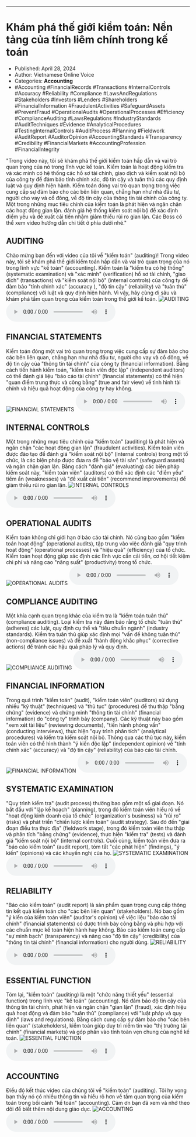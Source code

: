 
---

# Khám phá thế giới kiểm toán: Nền tảng của tính liêm chính trong kế toán

- Published: April 28, 2024
- Author: Vietnamese Online Voice
- Categories: **Accounting**
- #Accounting #FinancialRecords #Transactions #InternalControls #Accuracy #Reliability #Compliance #LawsAndRegulations #Stakeholders #Investors #Lenders #Shareholders #FinancialInformation #FraudulentActivities #SafeguardAssets #PreventFraud #OperationalAudits #OperationalProcesses #Efficiency #ComplianceAuditing #LawsRegulations #IndustryStandards #AuditTechniques #Evidence #AnalyticalProcedures #TestingInternalControls #AuditProcess #Planning #Fieldwork #AuditReport #AuditorOpinion #AccountingStandards #Transparency #Credibility #FinancialMarkets #AccountingProfession #FinancialIntegrity

"Trong video này, tôi sẽ khám phá thế giới kiểm toán hấp dẫn và vai trò quan trọng của nó trong lĩnh vực kế toán. Kiểm toán là hoạt động kiểm tra và xác minh có hệ thống các hồ sơ tài chính, giao dịch và kiểm soát nội bộ của công ty để đảm bảo tính chính xác, độ tin cậy và tuân thủ các quy định luật và quy định hiện hành. Kiểm toán đóng vai trò quan trọng trong việc cung cấp sự đảm bảo cho các bên liên quan, chẳng hạn như nhà đầu tư, người cho vay và cổ đông, về độ tin cậy của thông tin tài chính của công ty. Một trong những mục tiêu chính của kiểm toán là phát hiện và ngăn chặn các hoạt động gian lận. đánh giá hệ thống kiểm soát nội bộ để xác định điểm yếu và đề xuất cải tiến nhằm giảm thiểu rủi ro gian lận. Các Boss có thể xem video hướng dẫn chi tiết ở phía dưới nhé."


## AUDITING

Chào mừng bạn đến với video của tôi về "kiểm toán" (auditing)! Trong video này, tôi sẽ khám phá thế giới kiểm toán hấp dẫn và vai trò quan trọng của nó trong lĩnh vực "kế toán" (accounting). Kiểm toán là "kiểm tra có hệ thống" (systematic examination) và "xác minh" (verification) hồ sơ tài chính, "giao dịch" (transactions) và "kiểm soát nội bộ" (internal controls) của công ty để đảm bảo "tính chính xác" (accuracy ), "độ tin cậy" (reliability) và "tuân thủ" (compliance) với luật và quy định hiện hành. Vì vậy, hãy cùng đi sâu và khám phá tầm quan trọng của kiểm toán trong thế giới kế toán.
![AUDITING](https://http-archiver-apis-production-80.schnworks.com/storage/images/transitions/2024-04-28/transition-22754712268-Montserrat-Thin-512DA8.jpg)
<audio controls>
    <source src="https://http-archiver-apis-production-80.schnworks.com/storage/storage/audio/file-9704229181.mp3" type="audio/mpeg">
</audio>



## FINANCIAL STATEMENTS

Kiểm toán đóng một vai trò quan trọng trong việc cung cấp sự đảm bảo cho các bên liên quan, chẳng hạn như nhà đầu tư, người cho vay và cổ đông, về độ tin cậy của "thông tin tài chính" của công ty (financial information). Bằng cách tiến hành kiểm toán, "kiểm toán viên độc lập" (independent auditors) có thể đánh giá liệu "báo cáo tài chính" (financial statements) có thể hiện "quan điểm trung thực và công bằng" (true and fair view) về tình hình tài chính và hiệu quả hoạt động của công ty hay không.
![FINANCIAL STATEMENTS](https://http-archiver-apis-production-80.schnworks.com/storage/images/transitions/2024-04-28/transition-45623116307-Montserrat-SemiBold-512DA8.jpg)
<audio controls>
    <source src="https://http-archiver-apis-production-80.schnworks.com/storage/storage/audio/file-2144953208.mp3" type="audio/mpeg">
</audio>



## INTERNAL CONTROLS

Một trong những mục tiêu chính của "kiểm toán" (auditing) là phát hiện và ngăn chặn "các hoạt động gian lận" (fraudulent activities). Kiểm toán viên được đào tạo để đánh giá "kiểm soát nội bộ" (internal controls) trong một tổ chức, là các biện pháp được đưa ra để "bảo vệ tài sản" (safeguard assets) và ngăn chặn gian lận. Bằng cách "đánh giá" (evaluating) các biện pháp kiểm soát này, "kiểm toán viên" (auditors) có thể xác định các "điểm yếu" tiềm ẩn (weaknesses) và "đề xuất cải tiến" (recommend improvements) để giảm thiểu rủi ro gian lận.
![INTERNAL CONTROLS](https://http-archiver-apis-production-80.schnworks.com/storage/images/transitions/2024-04-28/transition--41173190044-Montserrat-Bold-004895.jpg)
<audio controls>
    <source src="https://http-archiver-apis-production-80.schnworks.com/storage/storage/audio/file-25533273516.mp3" type="audio/mpeg">
</audio>



## OPERATIONAL AUDITS

Kiểm toán không chỉ giới hạn ở báo cáo tài chính. Nó cũng bao gồm "kiểm toán hoạt động" (operational audits), tập trung vào việc đánh giá "quy trình hoạt động" (operational processes) và "hiệu quả" (efficiency) của tổ chức. Kiểm toán hoạt động giúp xác định các lĩnh vực cần cải tiến, cơ hội tiết kiệm chi phí và nâng cao "năng suất" (productivity) trong tổ chức.
![OPERATIONAL AUDITS](https://http-archiver-apis-production-80.schnworks.com/storage/images/transitions/2024-04-28/transition--2547381426-Montserrat-Bold-1A237E.jpg)
<audio controls>
    <source src="https://http-archiver-apis-production-80.schnworks.com/storage/storage/audio/file-1041048234.mp3" type="audio/mpeg">
</audio>



## COMPLIANCE AUDITING

Một khía cạnh quan trọng khác của kiểm tra là "kiểm toán tuân thủ" (compliance auditing). Loại kiểm tra này đảm bảo rằng tổ chức "tuân thủ" (adheres) các luật, quy định cụ thể và "tiêu chuẩn ngành" (industry standards). Kiểm tra tuân thủ giúp xác định mọi "vấn đề không tuân thủ" (non-compliance issues) và đề xuất "hành động khắc phục" (corrective actions) để tránh các hậu quả pháp lý và quy định.
![COMPLIANCE AUDITING](https://http-archiver-apis-production-80.schnworks.com/storage/images/transitions/2024-04-28/transition-22327521528-Montserrat-Black-004895.jpg)
<audio controls>
    <source src="https://http-archiver-apis-production-80.schnworks.com/storage/storage/audio/file-5077905356.mp3" type="audio/mpeg">
</audio>



## FINANCIAL INFORMATION

Trong quá trình "kiểm toán" (audit), "kiểm toán viên" (auditors) sử dụng nhiều "kỹ thuật" (techniques) và "thủ tục" (procedures) để thu thập "bằng chứng" (evidence) và chứng minh "thông tin tài chính" (financial information) do "công ty" trình bày (company). Các kỹ thuật này bao gồm "xem xét tài liệu" (reviewing documents), "tiến hành phỏng vấn" (conducting interviews), thực hiện "quy trình phân tích" (analytical procedures) và kiểm tra kiểm soát nội bộ. Thông qua các thủ tục này, kiểm toán viên có thể hình thành "ý kiến ​​độc lập" (independent opinion) về "tính chính xác" (accuracy) và "độ tin cậy" (reliability) của báo cáo tài chính.
![FINANCIAL INFORMATION](https://http-archiver-apis-production-80.schnworks.com/storage/images/transitions/2024-04-28/transition-21128077960-Montserrat-Medium-7B1FA2.jpg)
<audio controls>
    <source src="https://http-archiver-apis-production-80.schnworks.com/storage/storage/audio/file-45326211386.mp3" type="audio/mpeg">
</audio>



## SYSTEMATIC EXAMINATION

"Quy trình kiểm tra" (audit process) thường bao gồm một số giai đoạn. Nó bắt đầu với "lập kế hoạch" (planning), trong đó kiểm toán viên hiểu rõ về "hoạt động kinh doanh của tổ chức" (organization's business) và "rủi ro" (risks) và phát triển "chiến lược kiểm toán" (audit strategy). Sau đó đến "giai đoạn điều tra thực địa" (fieldwork stage), trong đó kiểm toán viên thu thập và phân tích "bằng chứng" (evidence), thực hiện "kiểm tra" (tests) và đánh giá "kiểm soát nội bộ" (internal controls). Cuối cùng, kiểm toán viên đưa ra "báo cáo kiểm toán" (audit report), tóm tắt "các phát hiện" (findings), "ý kiến" (opinions) và các khuyến nghị của họ.
![SYSTEMATIC EXAMINATION](https://http-archiver-apis-production-80.schnworks.com/storage/images/transitions/2024-04-28/transition--4284338492-Montserrat-Medium-4A148C.jpg)
<audio controls>
    <source src="https://http-archiver-apis-production-80.schnworks.com/storage/storage/audio/file-11682127457.mp3" type="audio/mpeg">
</audio>



## RELIABILITY

"Báo cáo kiểm toán" (audit report) là sản phẩm quan trọng cung cấp thông tin kết quả kiểm toán cho "các bên liên quan" (stakeholders). Nó bao gồm "ý kiến ​​của kiểm toán viên" (auditor's opinion) về việc liệu "báo cáo tài chính" (financial statements) có được trình bày công bằng và phù hợp với các chuẩn mực kế toán hiện hành hay không. Báo cáo kiểm toán cung cấp "sự minh bạch" (transparency) và nâng cao "độ tin cậy" (credibility) của "thông tin tài chính" (financial information) cho người dùng.
![RELIABILITY](https://http-archiver-apis-production-80.schnworks.com/storage/images/transitions/2024-04-28/transition-8528706237-Montserrat-Thin-512DA8.jpg)
<audio controls>
    <source src="https://http-archiver-apis-production-80.schnworks.com/storage/storage/audio/file-9932605149.mp3" type="audio/mpeg">
</audio>



## ESSENTIAL FUNCTION

Tóm lại, "kiểm toán" (auditing) là một "chức năng thiết yếu" (essential function) trong lĩnh vực "kế toán" (accounting). Nó đảm bảo độ tin cậy của thông tin tài chính, phát hiện và ngăn chặn "gian lận" (fraud), xác định hiệu quả hoạt động và đảm bảo "tuân thủ" (compliance) với "luật pháp và quy định" (laws and regulations). Bằng cách cung cấp sự đảm bảo cho "các bên liên quan" (stakeholders), kiểm toán giúp duy trì niềm tin vào "thị trường tài chính" (financial markets) và góp phần vào tính toàn vẹn chung của nghề kế toán.
![ESSENTIAL FUNCTION](https://http-archiver-apis-production-80.schnworks.com/storage/images/transitions/2024-04-28/transition-6404174912-Montserrat-Thin-880E4F.jpg)
<audio controls>
    <source src="https://http-archiver-apis-production-80.schnworks.com/storage/storage/audio/file-9289935451.mp3" type="audio/mpeg">
</audio>



## ACCOUNTING

Điều đó kết thúc video của chúng tôi về "kiểm toán" (auditing). Tôi hy vọng bạn thấy nó có nhiều thông tin và hiểu rõ hơn về tầm quan trọng của kiểm toán trong bối cảnh "kế toán" (accounting). Cảm ơn bạn đã xem và nhớ theo dõi để biết thêm nội dung giáo dục.
![ACCOUNTING](https://http-archiver-apis-production-80.schnworks.com/storage/images/transitions/2024-04-28/transition--28452664196-Montserrat-Black-512DA8.jpg)
<audio controls>
    <source src="https://http-archiver-apis-production-80.schnworks.com/storage/storage/audio/file-7376539185.mp3" type="audio/mpeg">
</audio>

